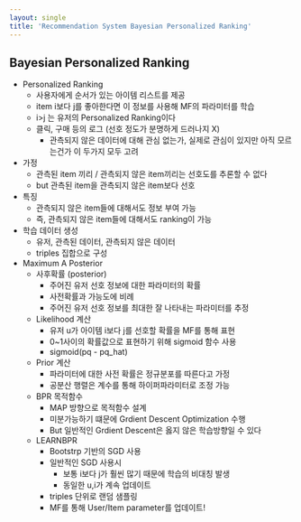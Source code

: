 ```yaml
---
layout: single
title: 'Recommendation System Bayesian Personalized Ranking'
---
```

## Bayesian Personalized Ranking
- Personalized Ranking
  - 사용자에게 순서가 있는 아이템 리스트를 제공
  - item i보다 j를 좋아한다면 이 정보를 사용해 MF의 파라미터를 학습
  - i>j 는 유저의 Personalized Ranking이다
  - 클릭, 구매 등의 로그 (선호 정도가 분명하게 드러나지 X)
    - 관측되지 않은 데이터에 대해 관심 없는가, 실제로 관심이 있지만 아직 모르는건가 이 두가지 모두 고려
- 가정
  - 관측된 item 끼리 / 관측되지 않은 item끼리는 선호도를 추론할 수 없다
  - but 관측된 item을 관측되지 않은 item보다 선호
- 특징
  - 관측되지 않은 item들에 대해서도 정보 부여 가능
  - 즉, 관측되지 않은 item들에 대해서도 ranking이 가능
- 학습 데이터 생성
  - 유저, 관측된 데이터, 관측되지 않은 데이터
  - triples 집합으로 구성
- Maximum A Posterior
  - 사후확률 (posterior)
    - 주어진 유저 선호 정보에 대한 파라미터의 확률
    - 사전확률과 가능도에 비례
    - 주어진 유저 선호 정보를 최대한 잘 나타내는 파라미터를 추정
  - Likelihood 계산
    - 유저 u가 아이템 i보다 j를 선호할 확률을 MF를 통해 표현
    - 0~1사이의 확률값으로 표현하기 위해 sigmoid 함수 사용
    - sigmoid(pq - pq_hat)
  - Prior 계산
    - 파라미터에 대한 사전 확률은 정규분포를 따른다고 가정
    - 공분산 행렬은 계수를 통해 하이퍼파라미터로 조정 가능
  - BPR 목적함수
    - MAP 방향으로 목적함수 설계
    - 미분가능하기 떄문에 Grdient Descent Optimization 수행
    - But 일반적인 Grdient Descent은 옳지 않은 학습방향일 수 있다
  - LEARNBPR
    - Bootstrp 기반의 SGD 사용
    - 일반적인 SGD 사용시
      - 보통 i보다 j가 훨씬 많기 때문에 학습의 비대칭 발생
      - 동일한 u,i가 계속 업데이트
    - triples 단위로 랜덤 샘플링
    - MF를 통해 User/Item parameter를 업데이트!